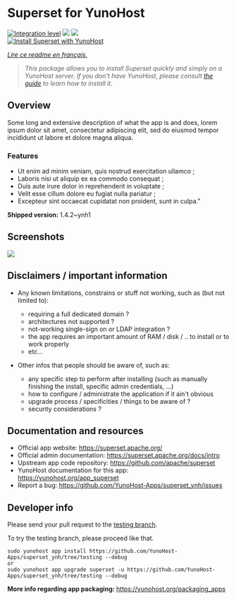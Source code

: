 <!--
N.B.: This README was automatically generated by https://github.com/YunoHost/apps/tree/master/tools/README-generator
It shall NOT be edited by hand.
-->

# Superset for YunoHost

[![Integration level](https://dash.yunohost.org/integration/superset.svg)](https://dash.yunohost.org/appci/app/superset) ![](https://ci-apps.yunohost.org/ci/badges/superset.status.svg) ![](https://ci-apps.yunohost.org/ci/badges/superset.maintain.svg)  
[![Install Superset with YunoHost](https://install-app.yunohost.org/install-with-yunohost.svg)](https://install-app.yunohost.org/?app=superset)

*[Lire ce readme en français.](./README_fr.md)*

> *This package allows you to install Superset quickly and simply on a YunoHost server.
If you don't have YunoHost, please consult [the guide](https://yunohost.org/#/install) to learn how to install it.*

## Overview

Some long and extensive description of what the app is and does, lorem ipsum dolor sit amet, consectetur adipiscing elit, sed do eiusmod tempor incididunt ut labore et dolore magna aliqua.

### Features

- Ut enim ad minim veniam, quis nostrud exercitation ullamco ;
- Laboris nisi ut aliquip ex ea commodo consequat ;
- Duis aute irure dolor in reprehenderit in voluptate ;
- Velit esse cillum dolore eu fugiat nulla pariatur ;
- Excepteur sint occaecat cupidatat non proident, sunt in culpa."


**Shipped version:** 1.4.2~ynh1



## Screenshots

![](./doc/screenshots/example.jpg)

## Disclaimers / important information

* Any known limitations, constrains or stuff not working, such as (but not limited to):
    * requiring a full dedicated domain ?
    * architectures not supported ?
    * not-working single-sign on or LDAP integration ?
    * the app requires an important amount of RAM / disk / .. to install or to work properly
    * etc...

* Other infos that people should be aware of, such as:
    * any specific step to perform after installing (such as manually finishing the install, specific admin credentials, ...)
    * how to configure / administrate the application if it ain't obvious
    * upgrade process / specificities / things to be aware of ?
    * security considerations ?

## Documentation and resources

* Official app website: https://superset.apache.org/
* Official admin documentation: https://superset.apache.org/docs/intro
* Upstream app code repository: https://github.com/apache/superset
* YunoHost documentation for this app: https://yunohost.org/app_superset
* Report a bug: https://github.com/YunoHost-Apps/superset_ynh/issues

## Developer info

Please send your pull request to the [testing branch](https://github.com/YunoHost-Apps/superset_ynh/tree/testing).

To try the testing branch, please proceed like that.
```
sudo yunohost app install https://github.com/YunoHost-Apps/superset_ynh/tree/testing --debug
or
sudo yunohost app upgrade superset -u https://github.com/YunoHost-Apps/superset_ynh/tree/testing --debug
```

**More info regarding app packaging:** https://yunohost.org/packaging_apps